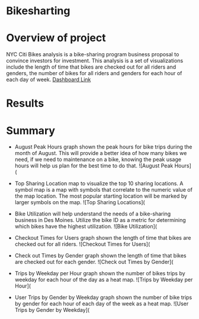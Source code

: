# Bikesharting

# Overview of project
NYC Citi Bikes analysis is a bike-sharing program business proposal to convince investors for investment. This analysis is a set of visualizations include the length of time that bikes are checked out for all riders and genders, the number of bikes for all riders and genders for each hour of each day of week.
[Dashboard Link](https://public.tableau.com/views/Dashboard_16496392411330/NYCCitiBikesTripsDashboard?:language=en-US&publish=yes&:display_count=n&:origin=viz_share_link)

# Results


# Summary

- August Peak Hours graph shown the peak hours for bike trips during the month of August. This will provide a better idea of how many bikes we need, if we need to maintenance on a bike, knowing the peak usage hours will help us plan for the best time to do that.
![August Peak Hours](

- Top Sharing Location map to visualize the top 10 sharing locations. A symbol map is a map with symbols that correlate to the numeric value of the map location. The most popular starting location will be marked by larger symbols on the map.
![Top Sharing Locations](

- Bike Utilization will help understand the needs of a bike-sharing business in Des Moines. Utilize the bike ID as a metric for determining which bikes have the highest utilization.
![Bike Utilization](

- Checkout Times for Users graph shown the length of time that bikes are checked out for all riders.
![Checkout Times for Users](

- Check out Times by Gender graph shown the length of time that bikes are checked out for each gender.
![Check out Times by Gender](

- Trips by Weekday per Hour graph shown the number of bikes trips by weekday for each hour of the day as a heat map.
![Trips by Weekday per Hour](

- User Trips by Gender by Weekday graph shown the number of bike trips by gender for each hour of each day of the week as a heat map.
![User Trips by Gender by Weekday](


